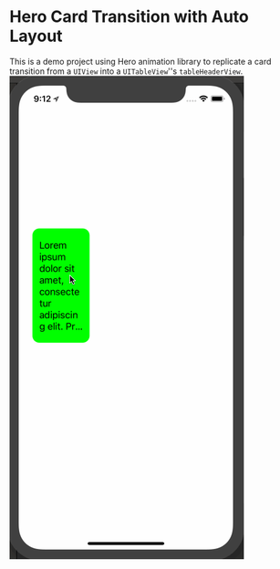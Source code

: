 #  Hero Card Transition with Auto Layout
This is a demo project using Hero animation library to replicate a card transition from a `UIView` into a `UITableView`''s `tableHeaderView`.
![demo](hero.gif?raw=true "Demo")

